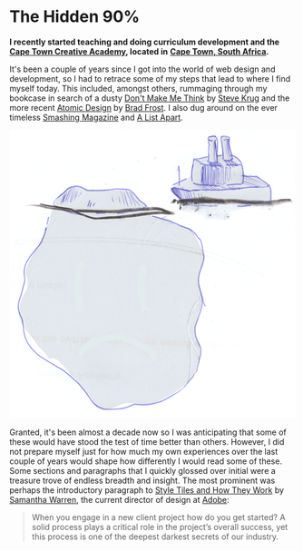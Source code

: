 # The Hidden 90%

**I recently started teaching and doing curriculum development and the** [**Cape Town Creative Academy**](https://creativeacademy.ac.za)**, located in** [**Cape Town, South Africa**](https://en.wikipedia.org/wiki/Cape_Town)**.**

It's been a couple of years since I got into the world of web design and development, so I had to retrace some of my steps that lead to where I find myself today. This included, amongst others, rummaging through my bookcase in search of a dusty [Don't Make Me Think](https://www.amazon.com/Dont-Make-Think-Revisited-Usability/dp/0321965515) by [Steve Krug](https://en.wikipedia.org/wiki/Steve_Krug) and the more recent [Atomic Design](https://shop.bradfrost.com) by [Brad Frost](https://bradfrost.com/). I also dug around on the ever timeless [Smashing Magazine](https://www.smashingmagazine.com/) and [A List Apart](https://alistapart.com/). 

![](../.gitbook/assets/iceberg.png)

Granted, it's been almost a decade now so I was anticipating that some of these would have stood the test of time better than others. However, I did not prepare myself just for how much my own experiences over the last couple of years would shape how differently I would read some of these. Some sections and paragraphs that I quickly glossed over initial were a treasure trove of endless breadth and insight. The most prominent was perhaps the introductory paragraph to [Style Tiles and How They Work](https://alistapart.com/article/style-tiles-and-how-they-work) by [Samantha Warren](http://samanthatoy.com/), the current director of design at [Adobe](https://www.adobe.com/):

> When you engage in a new client project how do you get started? A solid process plays a critical role in the project’s overall success, yet this process is one of the deepest darkest secrets of our industry.




